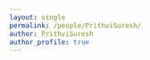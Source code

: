 ```yaml
---
layout: single
permalink: /people/PrithviSuresh/
author: PrithviSuresh
author_profile: true
---
```

